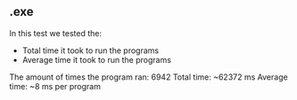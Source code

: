 ## .exe
In this test we tested the:
* Total time it took to run the programs
* Average time it took to run the programs



The amount of times the program ran: 6942
Total time: ~62372 ms
Average time: ~8 ms per program
